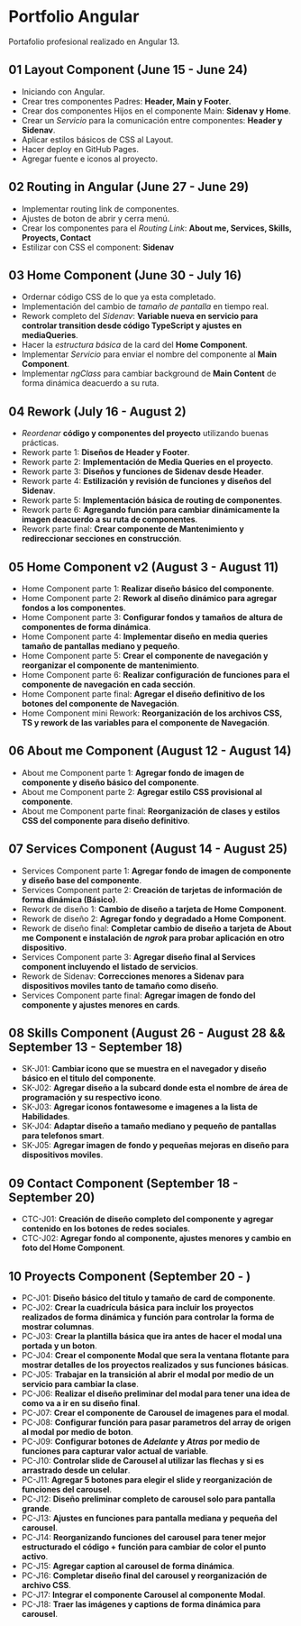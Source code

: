 # Portfolio Angular

Portafolio profesional realizado en Angular 13.

## 01 Layout Component (June 15 - June 24)

- Iniciando con Angular.
- Crear tres componentes Padres: **Header, Main y Footer**.
- Crear dos componentes Hijos en el componente Main: **Sidenav y Home**.
- Crear un _Servicio_ para la comunicación entre componentes: **Header y Sidenav**.
- Aplicar estilos básicos de CSS al Layout.
- Hacer deploy en GitHub Pages.
- Agregar fuente e iconos al proyecto.

## 02 Routing in Angular (June 27 - June 29)

- Implementar routing link de componentes.
- Ajustes de boton de abrir y cerra menú.
- Crear los componentes para el _Routing Link_: **About me, Services, Skills, Proyects, Contact**
- Estilizar con CSS el component: **Sidenav**

## 03 Home Component (June 30 - July 16)

- Ordernar código CSS de lo que ya esta completado.
- Implementación del cambio de _tamaño de pantalla_ en tiempo real.
- Rework completo del _Sidenav_: **Variable nueva en servicio para controlar transition desde código TypeScript y ajustes en mediaQueries**.
- Hacer la _estructura básica_ de la card del **Home Component**.
- Implementar _Servicio_ para enviar el nombre del componente al **Main Component**.
- Implementar _ngClass_ para cambiar background de **Main Content** de forma dinámica deacuerdo a su ruta.

## 04 Rework (July 16 - August 2)

- _Reordenar_ **código y componentes del proyecto** utilizando buenas prácticas.
- Rework parte 1: **Diseños de Header y Footer**.
- Rework parte 2: **Implementación de Media Queries en el proyecto**.
- Rework parte 3: **Diseños y funciones de Sidenav desde Header**.
- Rework parte 4: **Estilización y revisión de funciones y diseños del Sidenav**.
- Rework parte 5: **Implementación básica de routing de componentes**.
- Rework parte 6: **Agregando función para cambiar dinámicamente la imagen deacuerdo a su ruta de componentes**.
- Rework parte final: **Crear componente de Mantenimiento y redireccionar secciones en construcción**.

## 05 Home Component v2 (August 3 - August 11)

- Home Component parte 1: **Realizar diseño básico del componente**.
- Home Component parte 2: **Rework al diseño dinámico para agregar fondos a los componentes**.
- Home Component parte 3: **Configurar fondos y tamaños de altura de componentes de forma dinámica**.
- Home Component parte 4: **Implementar diseño en media queries tamaño de pantallas mediano y pequeño**.
- Home Component parte 5: **Crear el componente de navegación y reorganizar el componente de mantenimiento**.
- Home Component parte 6: **Realizar configuración de funciones para el componente de navegación en cada sección**.
- Home Component parte final: **Agregar el diseño definitivo de los botones del componente de Navegación**.
- Home Component mini Rework: **Reorganización de los archivos CSS, TS y rework de las variables para el componente de Navegación**.

## 06 About me Component (August 12 - August 14)

- About me Component parte 1: **Agregar fondo de imagen de componente y diseño básico del componente**.
- About me Component parte 2: **Agregar estilo CSS provisional al componente**.
- About me Component parte final: **Reorganización de clases y estilos CSS del componente para diseño definitivo**.

## 07 Services Component (August 14 - August 25)

- Services Component parte 1: **Agregar fondo de imagen de componente y diseño base del componente**.
- Services Component parte 2: **Creación de tarjetas de información de forma dinámica (Básico)**.
- Rework de diseño 1: **Cambio de diseño a tarjeta de Home Component**.
- Rework de diseño 2: **Agregar fondo y degradado a Home Component**.
- Rework de diseño final: **Completar cambio de diseño a tarjeta de About me Component e instalación de _ngrok_ para probar aplicación en otro dispositivo**.
- Services Component parte 3: **Agregar diseño final al Services component incluyendo el listado de servicios**.
- Rework de Sidenav: **Correcciones menores a Sidenav para dispositivos moviles tanto de tamaño como diseño**.
- Services Component parte final: **Agregar imagen de fondo del componente y ajustes menores en cards**.

## 08 Skills Component (August 26 - August 28 && September 13 - September 18)

- SK-J01: **Cambiar icono que se muestra en el navegador y diseño básico en el titulo del componente**.
- SK-J02: **Agregar diseño a la subcard donde esta el nombre de área de programación y su respectivo icono**.
- SK-J03: **Agregar iconos fontawesome e imagenes a la lista de Habilidades**.
- SK-J04: **Adaptar diseño a tamaño mediano y pequeño de pantallas para telefonos smart**.
- SK-J05: **Agregar imagen de fondo y pequeñas mejoras en diseño para dispositivos moviles**.

## 09 Contact Component (September 18 - September 20)

- CTC-J01: **Creación de diseño completo del componente y agregar contenido en los botones de redes sociales**.
- CTC-J02: **Agregar fondo al componente, ajustes menores y cambio en foto del Home Component**.

## 10 Proyects Component (September 20 - )

- PC-J01: **Diseño básico del titulo y tamaño de card de componente**.
- PC-J02: **Crear la cuadrícula básica para incluir los proyectos realizados de forma dinámica y función para controlar la forma de mostrar columnas**.
- PC-J03: **Crear la plantilla básica que ira antes de hacer el modal una portada y un boton**.
- PC-J04: **Crear el componente Modal que sera la ventana flotante para mostrar detalles de los proyectos realizados y sus funciones básicas**.
- PC-J05: **Trabajar en la transición al abrir el modal por medio de un servicio para cambiar la clase**.
- PC-J06: **Realizar el diseño preliminar del modal para tener una idea de como va a ir en su diseño final**.
- PC-J07: **Crear el componente de Carousel de imagenes para el modal**.
- PC-J08: **Configurar función para pasar parametros del array de origen al modal por medio de boton**.
- PC-J09: **Configurar botones de _Adelante_ y _Atras_ por medio de funciones para capturar valor actual de variable**.
- PC-J10: **Controlar slide de Carousel al utilizar las flechas y si es arrastrado desde un celular**.
- PC-J11: **Agregar 5 botones para elegir el slide y reorganización de funciones del carousel**.
- PC-J12: **Diseño preliminar completo de carousel solo para pantalla grande**.
- PC-J13: **Ajustes en funciones para pantalla mediana y pequeña del carousel**.
- PC-J14: **Reorganizando funciones del carousel para tener mejor estructurado el código + función para cambiar de color el punto activo**.
- PC-J15: **Agregar caption al carousel de forma dinámica**.
- PC-J16: **Completar diseño final del carousel y reorganización de archivo CSS**.
- PC-J17: **Integrar el componente Carousel al componente Modal**.
- PC-J18: **Traer las imágenes y captions de forma dinámica para carousel**.
